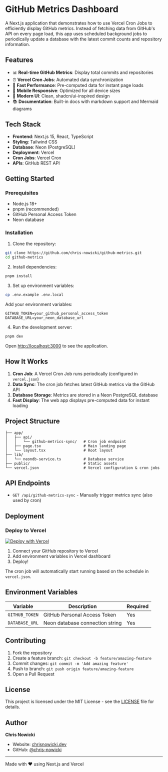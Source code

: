 # GitHub Metrics Dashboard

A Next.js application that demonstrates how to use Vercel Cron Jobs to efficiently display GitHub metrics. Instead of fetching data from GitHub's API on every page load, this app uses scheduled background jobs to periodically update a database with the latest commit counts and repository information.

## Features

- 📊 **Real-time GitHub Metrics**: Display total commits and repositories
- ⏰ **Vercel Cron Jobs**: Automated data synchronization
- 🚀 **Fast Performance**: Pre-computed data for instant page loads
- 📱 **Mobile Responsive**: Optimized for all device sizes
- 🎨 **Modern UI**: Clean, shadcn/ui-inspired design
- 📚 **Documentation**: Built-in docs with markdown support and Mermaid diagrams

## Tech Stack

- **Frontend**: Next.js 15, React, TypeScript
- **Styling**: Tailwind CSS
- **Database**: Neon (PostgreSQL)
- **Deployment**: Vercel
- **Cron Jobs**: Vercel Cron
- **APIs**: GitHub REST API

## Getting Started

### Prerequisites

- Node.js 18+
- pnpm (recommended)
- GitHub Personal Access Token
- Neon database

### Installation

1. Clone the repository:

```bash
git clone https://github.com/chris-nowicki/github-metrics.git
cd github-metrics
```

2. Install dependencies:

```bash
pnpm install
```

3. Set up environment variables:

```bash
cp .env.example .env.local
```

Add your environment variables:

```env
GITHUB_TOKEN=your_github_personal_access_token
DATABASE_URL=your_neon_database_url
```

4. Run the development server:

```bash
pnpm dev
```

Open [http://localhost:3000](http://localhost:3000) to see the application.

## How It Works

1. **Cron Job**: A Vercel Cron Job runs periodically (configured in `vercel.json`)
2. **Data Sync**: The cron job fetches latest GitHub metrics via the GitHub API
3. **Database Storage**: Metrics are stored in a Neon PostgreSQL database
4. **Fast Display**: The web app displays pre-computed data for instant loading

## Project Structure

```
├── app/
│   ├── api/
│   │   └── github-metrics-sync/   # Cron job endpoint
│   ├── page.tsx                   # Main landing page
│   └── layout.tsx                 # Root layout
├── lib/
│   └── neondb-service.ts          # Database service
├── public/                        # Static assets
└── vercel.json                    # Vercel configuration & cron jobs
```

## API Endpoints

- `GET /api/github-metrics-sync` - Manually trigger metrics sync (also used by cron)

## Deployment

### Deploy to Vercel

[![Deploy with Vercel](https://vercel.com/button)](https://vercel.com/new/clone?repository-url=https://github.com/chris-nowicki/github-metrics)

1. Connect your GitHub repository to Vercel
2. Add environment variables in Vercel dashboard
3. Deploy!

The cron job will automatically start running based on the schedule in `vercel.json`.

## Environment Variables

| Variable       | Description                     | Required |
| -------------- | ------------------------------- | -------- |
| `GITHUB_TOKEN` | GitHub Personal Access Token    | Yes      |
| `DATABASE_URL` | Neon database connection string | Yes      |

## Contributing

1. Fork the repository
2. Create a feature branch: `git checkout -b feature/amazing-feature`
3. Commit changes: `git commit -m 'Add amazing feature'`
4. Push to branch: `git push origin feature/amazing-feature`
5. Open a Pull Request

## License

This project is licensed under the MIT License - see the [LICENSE](LICENSE) file for details.

## Author

**Chris Nowicki**

- Website: [chrisnowicki.dev](https://www.chrisnowicki.dev)
- GitHub: [@chris-nowicki](https://github.com/chris-nowicki)

---

Made with ❤️ using Next.js and Vercel
